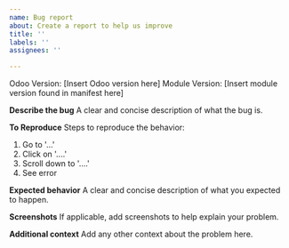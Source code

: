 ```yaml
---
name: Bug report
about: Create a report to help us improve
title: ''
labels: ''
assignees: ''

---
```


Odoo Version: [Insert Odoo version here]
Module Version: [Insert module version found in manifest here]

**Describe the bug**
A clear and concise description of what the bug is.

**To Reproduce**
Steps to reproduce the behavior:
1. Go to '...'
2. Click on '....'
3. Scroll down to '....'
4. See error

**Expected behavior**
A clear and concise description of what you expected to happen.

**Screenshots**
If applicable, add screenshots to help explain your problem.

**Additional context**
Add any other context about the problem here.

